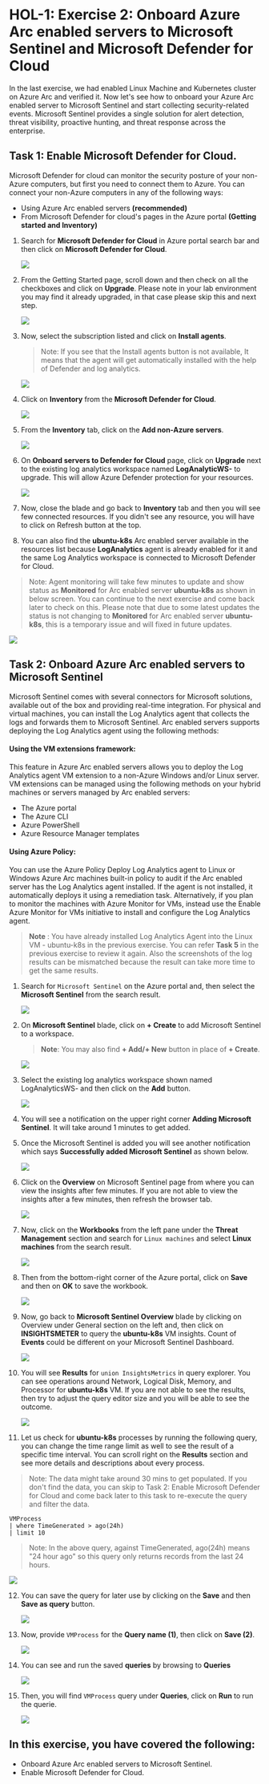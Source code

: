 # HOL-1: Exercise 2: Onboard Azure Arc enabled servers to Microsoft Sentinel and Microsoft Defender for Cloud

In the last exercise, we had enabled Linux Machine and Kubernetes cluster on Azure Arc and verified it. Now let's see how to onboard your Azure Arc enabled server to Microsoft Sentinel and start collecting security-related events. Microsoft Sentinel provides a single solution for alert detection, threat visibility, proactive hunting, and threat response across the enterprise.
   
## Task 1: Enable Microsoft Defender for Cloud.
Microsoft Defender for cloud can monitor the security posture of your non-Azure computers, but first you need to connect them to Azure.
You can connect your non-Azure computers in any of the following ways:
  * Using Azure Arc enabled servers **(recommended)**
  * From Microsoft Defender for cloud's pages in the Azure portal **(Getting started and Inventory)**
 
1. Search for **Microsoft Defender for Cloud** in Azure portal search bar and then click on **Microsoft Defender for Cloud**.
    
   ![](.././media/H1-Ex2-task2-001.png)
   
1. From the Getting Started page, scroll down and then check on all the checkboxes and click on **Upgrade**. Please note in your lab environment you may find it already upgraded, in that case please skip this and next step.

   ![](.././media/H1-Ex2-task2-02.png)
   
1. Now, select the subscription listed and click on **Install agents**.
   > Note: If you see that the Install agents button is not available, It means that the agent will get automatically installed with the help of Defender and log analytics.

   ![](.././media/H1-Ex2-task2-03.png)

1. Click on **Inventory** from the **Microsoft Defender for Cloud**.

   ![](.././media/H1-Ex2-task2-04.png)
    
1. From the **Inventory** tab, click on the **Add non-Azure servers**.

   ![](.././media/H1-Ex2-task2-05.png)
    
1. On **Onboard servers to Defender for Cloud** page, click on **Upgrade** next to the existing log analytics workspace named **LogAnalyticWS-<inject key="DeploymentID/Suffix" />** to upgrade. This will allow Azure Defender protection for your resources.

   ![](.././media/H1-Ex2-task2-06.png)
    
1. Now, close the blade and go back to **Inventory** tab and then you will see few connected resources. If you didn't see any resource, you will have to click on Refresh button at the top.

1. You can also find the **ubuntu-k8s** Arc enabled server  available in the resources list because **LogAnalytics** agent is already enabled for it and the same Log Analytics workspace is connected to Microsoft Defender for Cloud. 

  > Note: Agent monitoring will take few minutes to update and show status as **Monitored** for Arc enabled server **ubuntu-k8s** as shown in below screen. You can continue to the next exercise and come back later to check on this. 
  > Please note that due to some latest updates the status is not changing to **Monitored** for Arc enabled server **ubuntu-k8s**, this is a temporary issue and will fixed in future updates.   

   ![](.././media/H1-Ex2-task2-07.png)
   
## Task 2: Onboard Azure Arc enabled servers to Microsoft Sentinel
Microsoft Sentinel comes with several connectors for Microsoft solutions, available out of the box and providing real-time integration. For physical and virtual machines, you can install the Log Analytics agent that collects the logs and forwards them to Microsoft Sentinel. Arc enabled servers supports deploying the Log Analytics agent using the following methods:

#### Using the VM extensions framework:
This feature in Azure Arc enabled servers allows you to deploy the Log Analytics agent VM extension to a non-Azure Windows and/or Linux server. VM extensions can be managed using the following methods on your hybrid machines or servers managed by Arc enabled servers:
 * The Azure portal
 * The Azure CLI
 * Azure PowerShell
 * Azure Resource Manager templates

#### Using Azure Policy:
You can use the Azure Policy Deploy Log Analytics agent to Linux or Windows Azure Arc machines built-in policy to audit if the Arc enabled server has the Log Analytics agent installed. If the agent is not installed, it automatically deploys it using a remediation task. Alternatively, if you plan to monitor the machines with Azure Monitor for VMs, instead use the Enable Azure Monitor for VMs initiative to install and configure the Log Analytics agent.

  > **Note** : You have already installed Log Analytics Agent into the Linux VM - ubuntu-k8s in the previous exercise. You can refer **Task 5** in the previous exercise to review it again. Also the screenshots of the log results can be mismatched because the result can take more time to get the same results. 
 
1. Search for ```Microsoft Sentinel``` on the Azure portal and, then select the **Microsoft Sentinel** from the search result.

   ![](.././media/ss1.png)
    
2. On **Microsoft Sentinel** blade, click on **+ Create** to add Microsoft Sentinel to a workspace.
   > **Note**: You may also find **+ Add/+ New** button in place of **+ Create**. 

   ![](.././media/microsoft-sentinel-create.png)
    
3. Select the existing log analytics workspace shown named LogAnalyticsWS-<inject key="DeploymentID/Suffix" /> and then click on the **Add** button.

   ![](.././media/microsoft-sentinel-add.png)
    
4. You will see a notification on the upper right corner **Adding Microsoft Sentinel**. It will take around 1 minutes to get added.
    
5. Once the Microsoft Sentinel is added you will see another notification which says **Successfully added Microsoft Sentinel** as shown below.
     
   ![](.././media/microsen-success.png)
 
6. Click on the **Overview** on Microsoft Sentinel page from where you can view the insights after few minutes. If you are not able to view the insights after a few minutes, then refresh the browser tab.
    
   ![](.././media/microsoft-sentinel-overview.png)
    
7. Now, click on the **Workbooks** from the left pane under the **Threat Management** section and search for ```Linux machines``` and select **Linux machines** from the search result.
    
   ![](.././media/microsoft-sentinel-workbook.png)
    
8. Then from the bottom-right corner of the Azure portal, click on **Save** and then on **OK** to save the workbook. 
 
   ![](.././media/as-08.png)
    
9. Now, go back to **Microsoft Sentinel Overview** blade by clicking on Overview under General section on the left and, then click on **INSIGHTSMETER** to query the **ubuntu-k8s** VM insights. Count of **Events** could be different on your Microsoft Sentinel Dashboard.

   ![](.././media/ms-insightsmeter.png)
    
10. You will see **Results** for ```union InsightsMetrics``` in query explorer. You can see operations around Network, Logical Disk, Memory, and Processor for **ubuntu-k8s** VM. If you are not able to see the results, then try to adjust the query editor size and you will be able to see the outcome.

    ![](.././media/as-10.png)
    
11. Let us check for **ubuntu-k8s** processes by running the following query, you can change the time range limit as well to see the result of a specific time interval. You can scroll right on the **Results** section and see more details and descriptions about every process. 

  > Note: The data might take around 30 mins to get populated. If you don't find the data, you can skip to Task 2: Enable Microsoft Defender for Cloud and come back later to this task to re-execute the query and filter the data.

   ```
   VMProcess 
   | where TimeGenerated > ago(24h) 
   | limit 10
   ```

  > Note: In the above query, against TimeGenerated,  ago(24h) means "24 hour ago" so this query only returns records from the last 24 hours.

   ![](.././media/as-11.png)   
    
12. You can save the query for later use by clicking on the **Save** and then **Save as query** button.

    ![](.././media/hol1ex2stp12.png) 
   
13. Now, provide `VMProcess` for the **Query name (1)**, then click on **Save (2)**.

    ![](.././media/as-121-v2.png) 

14. You can see and run the saved **queries** by browsing to **Queries**
   
    ![](.././media/as-13-v2.png) 
   
15. Then, you will find `VMProcess` query under **Queries**, click on **Run** to run the querie.
   
    ![](.././media/as-131-v2.png) 


## In this exercise, you have covered the following:
 
   - Onboard Azure Arc enabled servers to Microsoft Sentinel.
   - Enable Microsoft Defender for Cloud.
